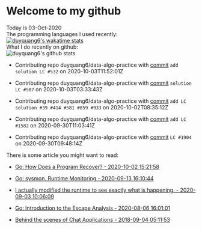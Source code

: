# Welcome to my github 
Today is 03-Oct-2020\
The programming languages I used recently:\
[![duyquang6's wakatime stats](https://github-readme-stats.vercel.app/api/wakatime?username=duyquang6)](https://github.com/anuraghazra/github-readme-stats)\
What I do recently on github:\
![duyquang6's github stats](https://github-readme-stats.vercel.app/api?username=duyquang6&layout=compact&theme=dark&hide=stars,prs,contribs,issues)

 - Contributing repo duyquang6/data-algo-practice with [commit](https://github.com/duyquang6/data-algo-practice/commit/3119d7b81d0b4407d54d4ea62ce73fef27a41eb5) `add solution LC #532` on  2020-10-03T11:52:01Z

 - Contributing repo duyquang6/data-algo-practice with [commit](https://github.com/duyquang6/data-algo-practice/commit/e1825a609e2cfecccc8925383dd77fd0a21886bb) `solution LC #507` on  2020-10-03T03:33:43Z

 - Contributing repo duyquang6/data-algo-practice with [commit](https://github.com/duyquang6/data-algo-practice/commit/562eb2585bc31c5bb129906e59b741fa2e0ed1cc) `add LC solution #39 #414 #581 #859 #933` on  2020-10-02T08:35:12Z

 - Contributing repo duyquang6/data-algo-practice with [commit](https://github.com/duyquang6/data-algo-practice/commit/a39b2b3368f2828b732544190998e1a514eb82da) `add LC #1582` on  2020-09-30T11:03:41Z

 - Contributing repo duyquang6/data-algo-practice with [commit](https://github.com/duyquang6/data-algo-practice/commit/0e726ef06b87e277bc3c0c537e713649531d22aa) `LC #1904` on  2020-09-30T09:48:14Z

There is some article you might want to read:

 - [Go: How Does a Program Recover? - 2020-10-02 15:21:58](https://medium.com/a-journey-with-go/go-how-does-a-program-recover-fbbbf27cc31e?source=rss-f26b90a8ca4b------2)

 - [Go: sysmon, Runtime Monitoring - 2020-09-13 16:10:44](https://medium.com/@blanchon.vincent/go-sysmon-runtime-monitoring-cff9395060b5?source=rss-f26b90a8ca4b------2)

 - [I actually modified the runtime to see exactly what is happening. - 2020-09-03 10:06:09](https://medium.com/@blanchon.vincent/i-actually-modified-the-runtime-to-see-exactly-what-is-happening-a0f320f274c9?source=rss-f26b90a8ca4b------2)

 - [Go: Introduction to the Escape Analysis - 2020-08-06 16:01:01](https://medium.com/a-journey-with-go/go-introduction-to-the-escape-analysis-f7610174e890?source=rss-f26b90a8ca4b------2)

 - [Behind the scenes of Chat Applications - 2018-09-04 05:11:53](https://medium.com/@sudarakayasindu/behind-the-scenes-of-chat-applications-38634f584758?source=rss-1a65837801e2------2)

